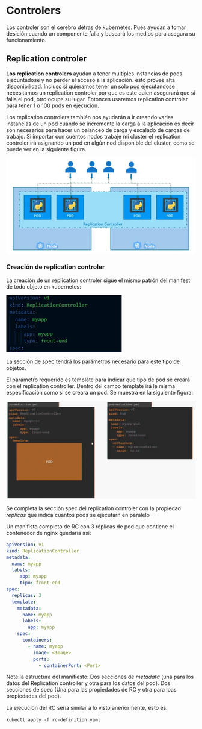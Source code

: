 # Controlers

Los controler son el cerebro detras de kubernetes. Pues ayudan a tomar desición cuando un componente falla y buscará los medios para asegura su funcionamiento.

## Replication controler

**Los replication controlers** ayudan a tener multiples instancias de pods ejecuntadose y no perder el acceso a la aplicación. esto provee alta disponibilidad.
Incluso si quieramos tener un solo pod ejecutandose necesitamos un replication controler por que es este quien asegurará que si falla el pod, otro ocupe su lugar. Entonces usaremos replication controler para tener 1 o 100 pods en ejecución.

Los replication controlers también nos ayudarán a ir creando varias instancias de un pod cuando se incremente la carga a la aplicación es decir son necesarios para hacer un balanceo de carga y escalado de cargas de trabajo. Si importar con cuentos nodos trabaje mi cluster el replication controler irá asignando un pod en algún nod disponible del cluster, como se puede ver en la siguiente figura.

![load balancing and scaling](../img/loadb.jpg)

### Creación de replication controler

La creación de un replication controler sigue el mismo patrón del manifest de todo objeto en kubernetes:

![Replication controler secciones](../img/rc-seccion.jpg)

La sección de spec tendrá los parámetros necesario para este tipo de objetos. 

El parámetro requerido es template para indicar que tipo de pod se creará con el replication controller. Dentro del campo template irá la misma especificación como si se creará un pod. Se muestra en la siguiente figura:

![Replication controler secciones](../img/rc-controler-1.gif)

Se completa la sección spec del replication controler con la propiedad *replicas* que indica  cuantos pods se ejecutarn en paralelo

Un manifisto completo de RC con 3 réplicas de pod que contiene el contenedor de nginx quedaría así:

~~~yaml
apiVersion: v1
kind: ReplicationController
metadata:
  name: myapp
  labels:
     app: myapp
     tipo: front-end
spec:
  replicas: 3
  template:
    metadata:
      name: myapp
      labels:
        app: myapp
    spec:
      containers:
        - name: myapp
          image: <Image>
          ports:
            - containerPort: <Port>
~~~

Note la estructura del manifiesto:
Dos secciones de *metadata* (una para los datos del Replication controller y otra para los datos del pod).
Dos secciones de spec (Una para las propiedades de RC y otra para loas propiedades del pod).

La ejecución del RC sería similar a lo visto aneriormente, esto es:

`kubectl apply -f rc-definition.yaml`

